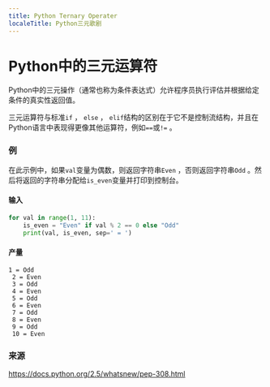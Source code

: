 ```yaml
---
title: Python Ternary Operater
localeTitle: Python三元歌剧
---
```

# Python中的三元运算符

Python中的三元操作（通常也称为条件表达式）允许程序员执行评估并根据给定条件的真实性返回值。

三元运算符与标准`if` ， `else` ， `elif`结构的区别在于它不是控制流结构，并且在Python语言中表现得更像其他运算符，例如`==`或`!=` 。

### 例

在此示例中，如果`val`变量为偶数，则返回字符串`Even` ，否则返回字符串`Odd` 。然后将返回的字符串分配给`is_even`变量并打印到控制台。

#### 输入

```python
for val in range(1, 11): 
    is_even = "Even" if val % 2 == 0 else "Odd" 
    print(val, is_even, sep=' = ') 
```

#### 产量
```
1 = Odd 
 2 = Even 
 3 = Odd 
 4 = Even 
 5 = Odd 
 6 = Even 
 7 = Odd 
 8 = Even 
 9 = Odd 
 10 = Even 
```

### 来源

https://docs.python.org/2.5/whatsnew/pep-308.html